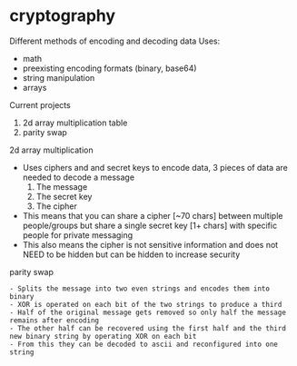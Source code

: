 # cryptography

Different methods of encoding and decoding data
Uses:
  - math
  - preexisting encoding formats (binary, base64)
  - string manipulation
  - arrays

Current projects
1. 2d array multiplication table
2. parity swap 


2d array multiplication
  - Uses ciphers and and secret keys to encode data, 3 pieces of data are needed to decode a message
      1. The message
      2. The secret key
      3. The cipher
  - This means that you can share a cipher [~70 chars] between multiple people/groups but share a single secret key [1+ chars] with specific people for private messaging
  - This also means the cipher is not sensitive information and does not NEED to be hidden but can be hidden to increase security

  parity swap
  
    - Splits the message into two even strings and encodes them into binary
    - XOR is operated on each bit of the two strings to produce a third
    - Half of the original message gets removed so only half the message remains after encoding
    - The other half can be recovered using the first half and the third new binary string by operating XOR on each bit
    - From this they can be decoded to ascii and reconfigured into one string
